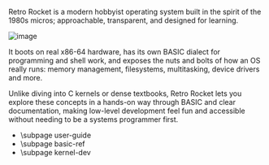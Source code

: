 Retro Rocket is a modern hobbyist operating system built in the spirit of the 1980s micros; approachable, transparent, and designed for learning.

![image](https://user-images.githubusercontent.com/1556794/235880146-7dd20f1f-1a86-4b56-85da-0d3ed96d2575.png)

It boots on real x86-64 hardware, has its own BASIC dialect for programming and shell work, and exposes the nuts and bolts of how an OS really runs:
memory management, filesystems, multitasking, device drivers and more.

Unlike diving into C kernels or dense textbooks, Retro Rocket lets you explore these concepts in a hands-on way through BASIC and clear documentation, making low-level development feel fun and accessible without needing to be a systems programmer first.

* \subpage user-guide
* \subpage basic-ref
* \subpage kernel-dev